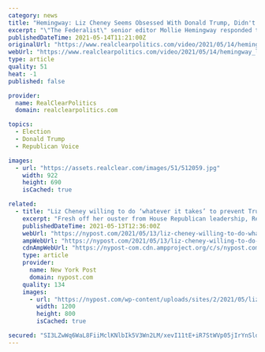 ```yaml
---
category: news
title: "Hemingway: Liz Cheney Seems Obsessed With Donald Trump, Didn't Mind When Democrats Questioned 2016"
excerpt: "\"The Federalist\" senior editor Mollie Hemingway responded to Rep. Liz Cheney's heated interview on Thursday's 'Special Report' panel on FOX News Channel. MOLLIE HEMINGWAY: Liz Cheney seems obsessed with Donald Trump."
publishedDateTime: 2021-05-14T11:21:00Z
originalUrl: "https://www.realclearpolitics.com/video/2021/05/14/hemingway_liz_cheney_seems_obsessed_with_donald_trump.html"
webUrl: "https://www.realclearpolitics.com/video/2021/05/14/hemingway_liz_cheney_seems_obsessed_with_donald_trump.html"
type: article
quality: 51
heat: -1
published: false

provider:
  name: RealClearPolitics
  domain: realclearpolitics.com

topics:
  - Election
  - Donald Trump
  - Republican Voice

images:
  - url: "https://assets.realclear.com/images/51/512059.jpg"
    width: 922
    height: 690
    isCached: true

related:
  - title: "Liz Cheney willing to do ‘whatever it takes’ to prevent Trump win in 2024"
    excerpt: "Fresh off her ouster from House Republican leadership, Rep. Liz Cheney is maintaining her crusade to do “whatever it takes” to oppose former President Donald Trump."
    publishedDateTime: 2021-05-13T12:36:00Z
    webUrl: "https://nypost.com/2021/05/13/liz-cheney-willing-to-do-whatever-it-takes-to-prevent-2024-trump-win/"
    ampWebUrl: "https://nypost.com/2021/05/13/liz-cheney-willing-to-do-whatever-it-takes-to-prevent-2024-trump-win/amp/"
    cdnAmpWebUrl: "https://nypost-com.cdn.ampproject.org/c/s/nypost.com/2021/05/13/liz-cheney-willing-to-do-whatever-it-takes-to-prevent-2024-trump-win/amp/"
    type: article
    provider:
      name: New York Post
      domain: nypost.com
    quality: 134
    images:
      - url: "https://nypost.com/wp-content/uploads/sites/2/2021/05/liz-cheney-1.jpg?quality=90&strip=all&w=1200"
        width: 1200
        height: 800
        isCached: true

secured: "SI3LZwWq6WaL8FiiMclKNlbIk5V3Wn2LM/xevI11tE+iR7StWVp05jIrYnSldDpo6IutzMLMWgvmYPJbD86GUQ9Zm+dfo+qSeNbzU7f7gW4uSHb92y5gmmuMBLcjf+1EyFZ+quVPTX5ELQnIs8Zkns4X4sn/b6ltMQPS8tFemVCMMONkdDHmtN6rdOSc3Wb1Sa7NQyztoYl+0fhQ66Pw/GIqM1NtRiJnMl8uQigLu5SZv/xLhdvz+m3QmOe+xooevHvT91FvA8Z4STSSRdlCgkiLl51HQqMzgx5FMjTTj1jB/EiYmeia+a8XUt8wtPULSF9B/mmXkqTAbpgFY47m/gLS1p4JfNHAUAlspN2mdRA=;PrbVEUckuenBd4w3cuhB3Q=="
---
```


